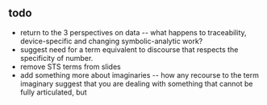 ## todo

- return to the 3 perspectives on data -- what happens to traceability, device-specific and changing symbolic-analytic work?
- suggest need for a term equivalent to discourse that respects the specificity of number. 
- remove STS terms from slides
- add something more about imaginaries -- how any recourse to the term imaginary suggest that you are dealing with something that cannot be fully articulated, but 
